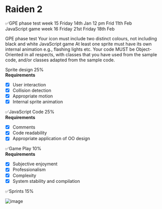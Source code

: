 # Raiden 2
✅GPE phase test		week 15 Friday 14th Jan 12 pm	Frid 11th Feb
<br>
JavaScript game		week 16 Friday 21st	Friday 18th Feb	


GPE phase test
Your icon must include two distinct colours, not including black and white
JavaScript game
At least one sprite must have its own internal animation e.g., flashing lights etc.
Your code MUST be Object-Oriented in all respects, with classes that you have used from the sample code, and/or classes adapted from the sample code. 



Sprite design 25%<br>
**Requirements**<br>
- [x] User interaction<br>
- [x] Collision detection<br>
- [x] Appropriate motion<br>
- [x] Internal sprite animation<br>

✅JavaScript Code 25%<br> 
**Requirements**<br>
- [x] Comments<br>
- [x] Code readability <br>
- [x] Appropriate application of OO design<br>

✅Game Play 10%<br>
**Requirements**<br>
- [x] Subjective enjoyment<br>
- [x] Professionalism<br>
- [x] Complexity<br>
- [x] System stability and compilation<br>

✅Sprints 15%<br>

![image](https://user-images.githubusercontent.com/41834061/149675098-6aee925a-e2ca-4564-8753-16dbd85614c1.png)
